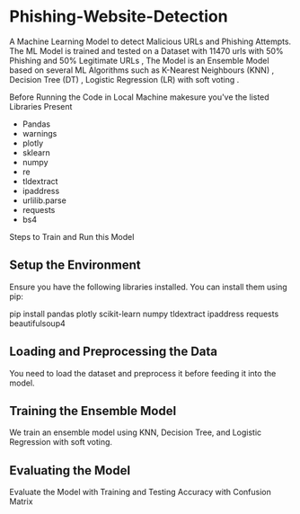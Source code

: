 # Phishing-Website-Detection

A Machine Learning Model to detect Malicious URLs and Phishing Attempts. The ML Model is trained and tested on a Dataset with 11470 urls with 50% Phishing and 50% Legitimate URLs , The Model is an Ensemble Model based on several ML Algorithms such as K-Nearest Neighbours (KNN) , Decision Tree (DT) , Logistic Regression (LR) with soft voting .

Before Running the Code in Local Machine makesure you've the listed Libraries Present
- Pandas
- warnings
- plotly
- sklearn
- numpy
- re
- tldextract
- ipaddress
- urlilib.parse
- requests
- bs4

Steps to Train and Run this Model
## Setup the Environment
Ensure you have the following libraries installed. You can install them using pip:

pip install pandas plotly scikit-learn numpy tldextract ipaddress requests beautifulsoup4

## Loading and Preprocessing the Data
You need to load the dataset and preprocess it before feeding it into the model.

## Training the Ensemble Model
We train an ensemble model using KNN, Decision Tree, and Logistic Regression with soft voting.

## Evaluating the Model
Evaluate the Model with Training and Testing Accuracy with Confusion Matrix
